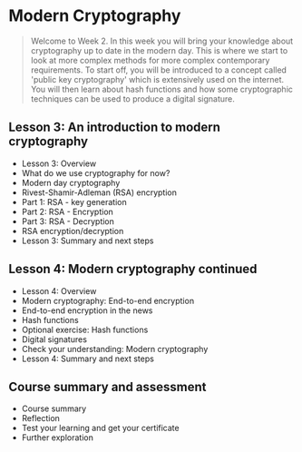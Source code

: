 # Modern Cryptography
> Welcome to Week 2. In this week you will bring your knowledge about cryptography up to date in the modern day. This is where we start to look at more complex methods for more complex contemporary requirements. To start off, you will be introduced to a concept called 'public key cryptography' which is extensively used on the internet. You will then learn about hash functions and how some cryptographic techniques can be used to produce a digital signature.
## Lesson 3: An introduction to modern cryptography
- Lesson 3: Overview
- What do we use cryptography for now?
- Modern day cryptography
- Rivest-Shamir-Adleman (RSA) encryption
- Part 1: RSA - key generation
- Part 2: RSA - Encryption
- Part 3: RSA - Decryption
- RSA encryption/decryption
- Lesson 3: Summary and next steps
## Lesson 4: Modern cryptography continued
- Lesson 4: Overview
- Modern cryptography: End-to-end encryption
- End-to-end encryption in the news
- Hash functions
- Optional exercise: Hash functions
- Digital signatures
- Check your understanding: Modern cryptography
- Lesson 4: Summary and next steps
## Course summary and assessment
- Course summary
- Reflection
- Test your learning and get your certificate
- Further exploration
